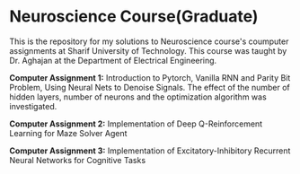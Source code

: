 # Neuroscience Course(Graduate)

This is the repository for my solutions to Neuroscience course's coumputer assignments at Sharif University of Technology. This course was taught by Dr. Aghajan at the Department of Electrical Engineering.

**Computer Assignment 1:** Introduction to Pytorch, Vanilla RNN and Parity Bit Problem, Using Neural Nets to Denoise Signals. The effect of the number of hidden layers, number of neurons and the optimization algorithm was investigated.

**Computer Assignment 2:** Implementation of Deep Q-Reinforcement Learning for Maze Solver Agent

**Computer Assignment 3:** Implementation of Excitatory-Inhibitory Recurrent Neural Networks for Cognitive Tasks




